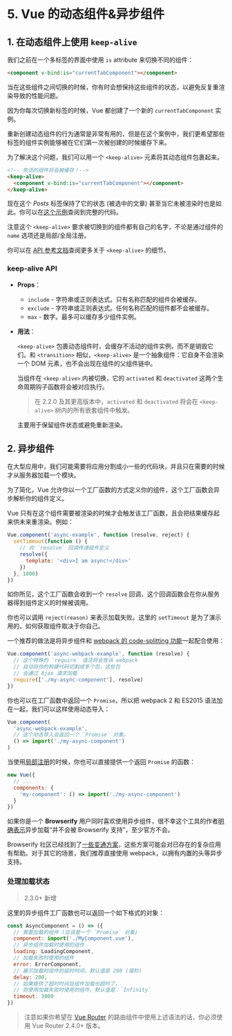 # 5. Vue 的动态组件&异步组件



## 1. 在动态组件上使用 `keep-alive`

我们之前在一个多标签的界面中使用 `is` attribute 来切换不同的组件：

```html
<component v-bind:is="currentTabComponent"></component>
```

当在这些组件之间切换的时候，你有时会想保持这些组件的状态，以避免反复重渲染导致的性能问题。

因为你每次切换新标签的时候，Vue 都创建了一个新的 `currentTabComponent` 实例。

重新创建动态组件的行为通常是非常有用的，但是在这个案例中，我们更希望那些标签的组件实例能够被在它们第一次被创建的时候缓存下来。

为了解决这个问题，我们可以用一个 `<keep-alive>` 元素将其动态组件包裹起来。

```html
<!-- 失活的组件将会被缓存！-->
<keep-alive>
  <component v-bind:is="currentTabComponent"></component>
</keep-alive>
```

现在这个 *Posts* 标签保持了它的状态 (被选中的文章) 甚至当它未被渲染时也是如此。你可以在[这个示例](https://codesandbox.io/s/github/vuejs/vuejs.org/tree/master/src/v2/examples/vue-20-keep-alive-with-dynamic-components)查阅到完整的代码。

注意这个 `<keep-alive>` 要求被切换到的组件都有自己的名字，不论是通过组件的 `name` 选项还是局部/全局注册。

你可以在 [API 参考文档](https://cn.vuejs.org/v2/api/#keep-alive)查阅更多关于 `<keep-alive>` 的细节。

### keep-alive API

- **Props**：

    - `include` - 字符串或正则表达式。只有名称匹配的组件会被缓存。
    - `exclude` - 字符串或正则表达式。任何名称匹配的组件都不会被缓存。
    - `max` - 数字。最多可以缓存多少组件实例。

- **用法**：

    `<keep-alive>` 包裹动态组件时，会缓存不活动的组件实例，而不是销毁它们。和 `<transition>` 相似，`<keep-alive>` 是一个抽象组件：它自身不会渲染一个 DOM 元素，也不会出现在组件的父组件链中。

    当组件在 `<keep-alive>` 内被切换，它的 `activated` 和 `deactivated` 这两个生命周期钩子函数将会被对应执行。

    > 在 2.2.0 及其更高版本中，`activated` 和 `deactivated` 将会在 `<keep-alive>` 树内的所有嵌套组件中触发。

    主要用于保留组件状态或避免重新渲染。



## 2. 异步组件

在大型应用中，我们可能需要将应用分割成小一些的代码块，并且只在需要的时候才从服务器加载一个模块。

为了简化，Vue  允许你以一个工厂函数的方式定义你的组件，这个工厂函数会异步解析你的组件定义。

Vue  只有在这个组件需要被渲染的时候才会触发该工厂函数，且会把结果缓存起来供未来重渲染。例如：

```js
Vue.component('async-example', function (resolve, reject) {
  setTimeout(function () {
    // 向 `resolve` 回调传递组件定义
    resolve({
      template: '<div>I am async!</div>'
    })
  }, 1000)
})
```

如你所见，这个工厂函数会收到一个 `resolve` 回调，这个回调函数会在你从服务器得到组件定义的时候被调用。

你也可以调用 `reject(reason)` 来表示加载失败。这里的 `setTimeout` 是为了演示用的，如何获取组件取决于你自己。

一个推荐的做法是将异步组件和 [webpack 的 code-splitting 功能](https://webpack.js.org/guides/code-splitting/)一起配合使用：

```js
Vue.component('async-webpack-example', function (resolve) {
  // 这个特殊的 `require` 语法将会告诉 webpack
  // 自动将你的构建代码切割成多个包，这些包
  // 会通过 Ajax 请求加载
  require(['./my-async-component'], resolve)
})
```

你也可以在工厂函数中返回一个 `Promise`，所以把 webpack 2 和 ES2015 语法加在一起，我们可以这样使用动态导入：

```js
Vue.component(
  'async-webpack-example',
  // 这个动态导入会返回一个 `Promise` 对象。
  () => import('./my-async-component')
)
```

当使用[局部注册](https://cn.vuejs.org/v2/guide/components-registration.html#局部注册)的时候，你也可以直接提供一个返回 `Promise` 的函数：

```js
new Vue({
  // ...
  components: {
    'my-component': () => import('./my-async-component')
  }
})
```

如果你是一个 **Browserify** 用户同时喜欢使用异步组件，很不幸这个工具的作者[明确表示](https://github.com/substack/node-browserify/issues/58#issuecomment-21978224)异步加载“并不会被 Browserify 支持”，至少官方不会。

Browserify 社区已经找到了[一些变通方案](https://github.com/vuejs/vuejs.org/issues/620)，这些方案可能会对已存在的复杂应用有帮助。对于其它的场景，我们推荐直接使用 webpack，以拥有内置的头等异步支持。



### 处理加载状态

> 2.3.0+ 新增

这里的异步组件工厂函数也可以返回一个如下格式的对象：

```js
const AsyncComponent = () => ({
  // 需要加载的组件 (应该是一个 `Promise` 对象)
  component: import('./MyComponent.vue'),
  // 异步组件加载时使用的组件
  loading: LoadingComponent,
  // 加载失败时使用的组件
  error: ErrorComponent,
  // 展示加载时组件的延时时间。默认值是 200 (毫秒)
  delay: 200,
  // 如果提供了超时时间且组件加载也超时了，
  // 则使用加载失败时使用的组件。默认值是：`Infinity`
  timeout: 3000
})
```

> 注意如果你希望在 [Vue Router](https://github.com/vuejs/vue-router) 的路由组件中使用上述语法的话，你必须使用 Vue Router 2.4.0+ 版本。

​                    







